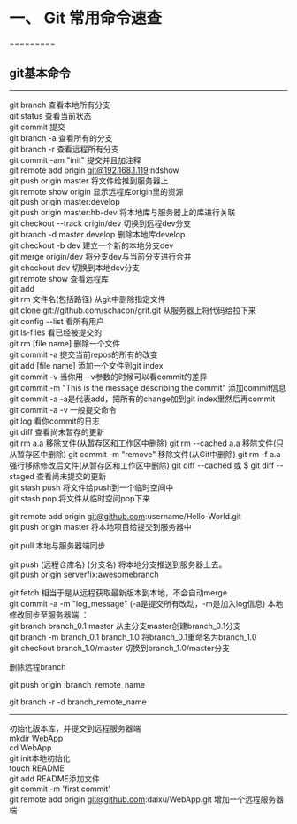 # 一、 Git 常用命令速查 #
=========
## git基本命令 ##
-------------------------
git branch 查看本地所有分支  
git status 查看当前状态   
git commit 提交   
git branch -a 查看所有的分支  
git branch -r 查看远程所有分支  
git commit -am "init" 提交并且加注释   
git remote add origin git@192.168.1.119:ndshow  
git push origin master 将文件给推到服务器上   
git remote show origin 显示远程库origin里的资源   
git push origin master:develop  
git push origin master:hb-dev 将本地库与服务器上的库进行关联   
git checkout --track origin/dev 切换到远程dev分支  
git branch -d master develop 删除本地库develop  
git checkout -b dev 建立一个新的本地分支dev  
git merge origin/dev 将分支dev与当前分支进行合并  
git checkout dev 切换到本地dev分支  
git remote show 查看远程库  
git add   
git rm 文件名(包括路径) 从git中删除指定文件  
git clone git://github.com/schacon/grit.git 从服务器上将代码给拉下来  
git config --list 看所有用户  
git ls-files 看已经被提交的  
git rm [file name] 删除一个文件  
git commit -a 提交当前repos的所有的改变  
git add [file name] 添加一个文件到git index  
git commit -v 当你用－v参数的时候可以看commit的差异  
git commit -m "This is the message describing the commit" 添加commit信息  
git commit -a -a是代表add，把所有的change加到git index里然后再commit  
git commit -a -v 一般提交命令  
git log 看你commit的日志  
git diff 查看尚未暂存的更新  
git rm a.a 移除文件(从暂存区和工作区中删除) 
git rm --cached a.a 移除文件(只从暂存区中删除) 
git commit -m "remove" 移除文件(从Git中删除) 
git rm -f a.a 强行移除修改后文件(从暂存区和工作区中删除) 
git diff --cached 或 $ git diff --staged 查看尚未提交的更新  
git stash push 将文件给push到一个临时空间中  
git stash pop 将文件从临时空间pop下来  

git remote add origin git@github.com:username/Hello-World.git  
git push origin master 将本地项目给提交到服务器中  

git pull 本地与服务器端同步  

git push (远程仓库名) (分支名) 将本地分支推送到服务器上去。  
git push origin serverfix:awesomebranch  

git fetch 相当于是从远程获取最新版本到本地，不会自动merge  
git commit -a -m "log_message" (-a是提交所有改动，-m是加入log信息) 本地修改同步至服务器端 ：  
git branch branch_0.1 master 从主分支master创建branch_0.1分支  
git branch -m branch_0.1 branch_1.0 将branch_0.1重命名为branch_1.0  
git checkout branch_1.0/master 切换到branch_1.0/master分支   

删除远程branch   

git push origin :branch_remote_name  

 

git branch -r -d branch_remote_name  

-----------------------------------------------------------

 

初始化版本库，并提交到远程服务器端  
mkdir WebApp  
cd WebApp  
git init本地初始化  
touch README   
git add README添加文件  
git commit -m 'first commit'  
git remote add origin git@github.com:daixu/WebApp.git 增加一个远程服务器端  
